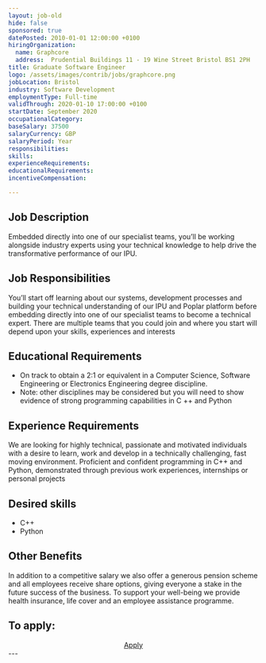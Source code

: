 ```yaml
---
layout: job-old
hide: false
sponsored: true
datePosted: 2010-01-01 12:00:00 +0100
hiringOrganization:
  name: Graphcore
  address:  Prudential Buildings 11 - 19 Wine Street Bristol BS1 2PH
title: Graduate Software Engineer
logo: /assets/images/contrib/jobs/graphcore.png
jobLocation: Bristol
industry: Software Development
employmentType: Full-time
validThrough: 2020-01-10 17:00:00 +0100
startDate: September 2020
occupationalCategory:
baseSalary: 37500
salaryCurrency: GBP
salaryPeriod: Year
responsibilities:
skills:
experienceRequirements:
educationalRequirements:
incentiveCompensation:

---
```


## Job Description
Embedded directly into one of our specialist teams, you’ll be working alongside industry experts using your technical knowledge to help drive the transformative performance of our IPU.

## Job Responsibilities
You’ll start off learning about our systems, development processes and building your technical understanding of our IPU and Poplar platform before embedding directly into one of our specialist teams to become a technical expert.
There are multiple teams that you could join and where you start will depend upon your skills, experiences and interests

## Educational Requirements
- On track to obtain a 2:1 or equivalent in a Computer Science, Software Engineering or Electronics Engineering degree discipline.
- Note: other disciplines may be considered but you will need to show evidence of strong programming capabilities in C ++ and Python

## Experience Requirements
We are looking for highly technical, passionate and motivated individuals with a desire to learn, work and develop in a technically challenging, fast moving environment.
Proficient and confident programming in C++ and Python, demonstrated through previous work experiences, internships or personal projects

## Desired skills
- C++
- Python

## Other Benefits
In addition to a competitive salary we also offer a generous pension scheme and all employees receive share options, giving everyone a stake in the future success of the business. To support your well-being we provide health insurance, life cover and an employee assistance programme.

## To apply:

<div class="to-apply" style="text-align: center">
  <a class="btn btn--dark" style="margin: 20px" href="https://boards.greenhouse.io/graphcore/jobs/4545690002">
    Apply
  </a>
</div>
---
